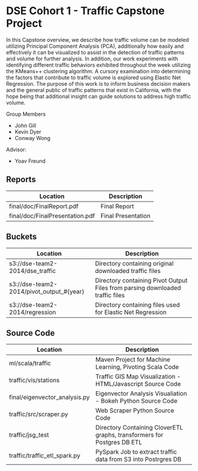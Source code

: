 DSE Cohort 1 - Traffic Capstone Project
====

In this Capstone overview, we describe how traffic volume can be modeled utilizing Principal Component Analysis
(PCA), additionally how easily and effectively it can be visualized to assist in the detection of traffic patterns and
volume for further analysis. In addition, our work experiments with identifying different traffic behaviors exhibited
throughout the week utilizing the KMeans++ clustering algorithm. A cursory examination into determining the
factors that contribute to traffic volume is explored using Elastic Net Regression. The purpose of this work is to
inform business decision makers and the general public of traffic patterns that exist in California, with the hope
being that additional insight can guide solutions to address high traffic volume.

Group Members
* John Gill
* Kevin Dyer
* Conway Wong

Advisor:
* Yoav Freund

Reports
---------
| Location      | Description   |
| ------------- | -------------  |
| final/doc/FinalReport.pdf | Final Report |
| final/doc/FinalPresentation.pdf | Final Presentation  |

Buckets
---------
| Location      | Description  |
| ------------- | ------------- |
| s3://dse-team2-2014/dse_traffic | Directory containing original downloaded traffic files |
| s3://dse-team2-2014/pivot_output_#{year} | Directory containing Pivot Output Files from parsing downloaded traffic files  |   
| s3://dse-team2-2014/regression | Directory containing files used for Elastic Net Regression |  

Source Code
------------
| Location      | Description   |
| ------------- | -------------  |
| ml/scala/traffic | Maven Project for Machine Learning, Pivoting Scala Code |
| traffic/vis/stations | Traffic GIS Map Visualization - HTML/Javascript Source Code  |    
| final/eigenvector_analysis.py | Eigenvector Analysis Visualiation - Bokeh Python Source Code |
| traffic/src/scraper.py | Web Scraper Python Source Code |
| traffic/jsg_test | Directory Containing CloverETL graphs, transformers for Postgres DB ETL |
| traffic/traffic_etl_spark.py | PySpark Job to extract traffic data from S3 into Postrgres DB |

